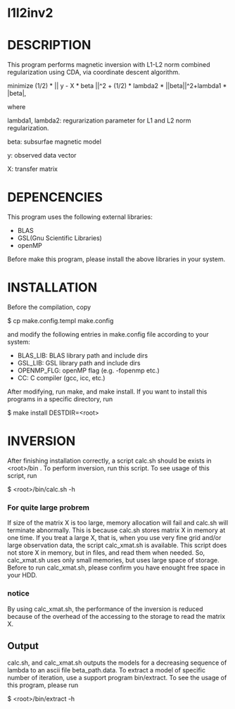 # l1l2inv2

# DESCRIPTION
This program performs magnetic inversion with L1-L2 norm combined regularization using CDA,
via coordinate descent algorithm.

minimize (1/2) * || y - X * beta ||^2 + (1/2) * lambda2 * ||beta||^2+lambda1 * |beta|,

where

lambda1, lambda2: regurarization parameter for L1 and L2 norm regularization.

beta: subsurfae magnetic model

y: observed data vector

X: transfer matrix

# DEPENCENCIES
This program uses the following external libraries:
 * BLAS
 * GSL(Gnu Scientific Libraries)
 * openMP

Before make this program, please install the above libraries in your system.

# INSTALLATION
Before the compilation, copy

$ cp make.config.templ make.config

and modify the following entries in make.config file
according to your system:

 * BLAS_LIB: BLAS library path and include dirs
 * GSL_LIB:  GSL library path and include dirs
 * OPENMP_FLG: openMP flag (e.g. -fopenmp etc.)
 * CC: C compiler (gcc, icc, etc.)

After modifying, run make, and make install.
If you want to install this programs in a specific directory, run

$ make install DESTDIR=\<root\>


# INVERSION

After finishing installation correctly, a script calc.sh should be exists in \<root\>/bin .
To perform inversion, run this script.
To see usage of this script, run

$ \<root\>/bin/calc.sh -h

### For quite large probrem

If size of the matrix X is too large, memory allocation will fail and calc.sh will terminate abnormally.
This is because calc.sh stores matrix X in memory at one time.
If you treat a large X, that is, when you use very fine grid and/or large observation data,
the script calc_xmat.sh is available.
This script does not store X in memory, but in files, and read them when needed.
So, calc_xmat.sh uses only small memories, but uses large space of storage.
Before to run calc_xmat.sh, please confirm you have enought free space in your HDD.

### notice
By using calc_xmat.sh, the performance of the inversion is reduced
because of the overhead of the accessing to the storage to read the matrix X.

## Output

calc.sh, and calc_xmat.sh outputs the models for a decreasing sequence of lambda
to an ascii file beta_path.data.
To extract a model of specific number of iteration, use a support program bin/extract.
To see the usage of this program, please run

$ \<root\>/bin/extract -h
